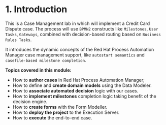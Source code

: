 # 1. Introduction

This is a Case Management lab in which will implement a Credit Card Dispute case.
The process will use `BPMN2` constructs like `Milestones`, `User Tasks`, `Gateways`, combined with decision-based routing based on `Business Rules Tasks`.

It introduces the dynamic concepts of the Red Hat Process Automation Manager case management support, like `autostart semantics` and `casefile-based milestone completion`.

**Topics covered in this module:**

* How to **author cases** in Red Hat Process Automation Manager;
* How to define and **create domain models** using the Data Modeler.
* How to **associate automated decision** logic with our cases.
* How to **implement milestones** completion logic taking benefit of the decision engine.
* How to **create forms** with the Form Modeller.
* How to **deploy the project** to the Execution Server.
* How to **execute** the end-to-end case.

